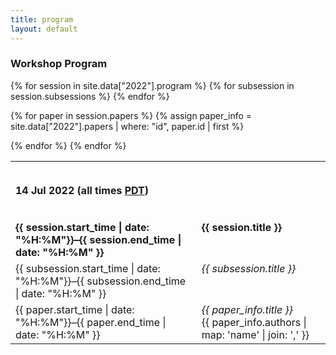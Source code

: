 ```yaml
---
title: program
layout: default
---
```


<h3 class="bg-heading">Workshop Program</h3>

<table cellspacing="0" cellpadding="5" border="0">
<tr><td colspan=2 style="padding-top: 14px;"><h4>14 Jul 2022 (all times <a href="https://www.timeanddate.com/time/zones/pdt">PDT</a>)</h4></td></tr>
{% for session in site.data["2022"].program %}
<tr>
    <td valign=top style="padding-top: 14px;"><b>{{ session.start_time | date: "%H:%M"}}–{{ session.end_time | date: "%H:%M" }}</b></td>
    <td valign=top style="padding-top: 14px;"><b>{{ session.title }}</b></td>
</tr>
{% for subsession in session.subsessions %}
<tr>
    <td valign=top>{{ subsession.start_time | date: "%H:%M"}}–{{ subsession.end_time | date: "%H:%M" }}</td><td valign=top><em>{{ subsession.title }}</em><!-- <br>{{ subsession.presenter }} would need to be added --></td>
</tr>
{% endfor %}

{% for paper in session.papers %}
{% assign paper_info = site.data["2022"].papers | where: "id", paper.id | first %}
<tr>
    <td valign=top>{{ paper.start_time | date: "%H:%M"}}–{{ paper.end_time | date: "%H:%M" }}</td><td valign=top><em>{{ paper_info.title }}</em><br />{{ paper_info.authors | map: 'name' | join: ',' }}</td>
</tr>
{% endfor %}
{% endfor %}
</table>
